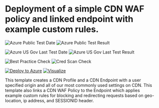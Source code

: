 # Deployment of a simple CDN WAF policy and linked endpoint with example custom rules.

![Azure Public Test Date](https://azurequickstartsservice.blob.core.windows.net/badges/201-cdn-with-waf-custom-rules/PublicLastTestDate.svg)
![Azure Public Test Result](https://azurequickstartsservice.blob.core.windows.net/badges/201-cdn-with-waf-custom-rules/PublicDeployment.svg)

![Azure US Gov Last Test Date](https://azurequickstartsservice.blob.core.windows.net/badges/201-cdn-with-waf-custom-rules/FairfaxLastTestDate.svg)
![Azure US Gov Last Test Result](https://azurequickstartsservice.blob.core.windows.net/badges/201-cdn-with-waf-custom-rules/FairfaxDeployment.svg)

![Best Practice Check](https://azurequickstartsservice.blob.core.windows.net/badges/201-cdn-with-waf-custom-rules/BestPracticeResult.svg)
![Cred Scan Check](https://azurequickstartsservice.blob.core.windows.net/badges/201-cdn-with-waf-custom-rules/CredScanResult.svg)

[![Deploy to Azure](https://raw.githubusercontent.com/fathym-it/azure-quickstart-templates/master/1-CONTRIBUTION-GUIDE/images/deploytoazure.svg?sanitize=true)](https://portal.azure.com/#create/Microsoft.Template/uri/https%3A%2F%2Fraw.githubusercontent.com%2Ffathym-it%2Fazure-quickstart-templates%2Fmaster%2F201-cdn-with-waf-custom-rules%2Fazuredeploy.json)
[![Visualize](https://raw.githubusercontent.com/fathym-it/azure-quickstart-templates/master/1-CONTRIBUTION-GUIDE/images/visualizebutton.svg?sanitize=true)](http://armviz.io/#/?load=https%3A%2F%2Fraw.githubusercontent.com%2Ffathym-it%2Fazure-quickstart-templates%2Fmaster%2F201-cdn-with-waf-custom-rules%2Fazuredeploy.json)

This template creates a CDN Profile and a CDN Endpoint with a user specified origin and all of our most commonly used settings on CDN. This template also links a CDN WAF Policy to the Endpoint which applies example custom rules for blocking and redirecting requests based on geo-location, ip address, and SESSIONID header.


